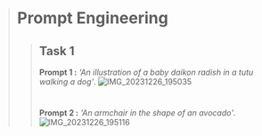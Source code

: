 > # **Prompt Engineering**
>> ## **Task 1**
>> **Prompt 1 :** _'An illustration of a baby daikon radish in a tutu walking a dog'_.
![IMG_20231226_195035](https://github.com/abhishakejutur/Prompt-Engineering/assets/91953148/5a26d116-0422-4c1b-8260-b45530730594)
>> #
>> **Prompt 2 :** _'An armchair in the shape of an avocado'_.
![IMG_20231226_195116](https://github.com/abhishakejutur/Prompt-Engineering/assets/91953148/c574b26e-60fa-47eb-89b0-c8d8b6ba9172)
>> #
